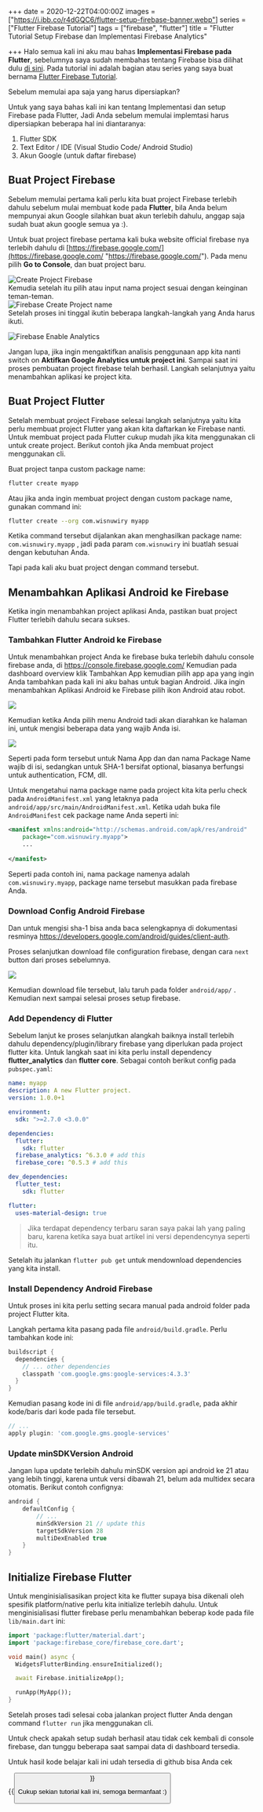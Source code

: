 +++
date = 2020-12-22T04:00:00Z
images = ["https://i.ibb.co/r4dGQC6/flutter-setup-firebase-banner.webp"]
series = ["Flutter Firebase Tutorial"]
tags = ["firebase", "flutter"]
title = "Flutter Tutorial Setup Firebase dan Implementasi Firebase Analytics"

+++
Halo semua kali ini aku mau bahas **Implementasi Firebase pada Flutter**, sebelumnya saya sudah membahas tentang Firebase bisa dilihat dulu [di sini](https://wisnuwiry.space/post/pengenalan-kelebihan-dan-kekurangan-firebase/ "Pengenalan, Kelebihan, Kekurangan dan Fitur-Fitur Tentang Firebase"). Pada tutorial ini adalah bagian atau series yang saya buat bernama [Flutter Firebase Tutorial](https://wisnuwiry.space/series/flutter-firebase-tutorial).

Sebelum memulai apa saja yang harus dipersiapkan?

Untuk yang saya bahas kali ini kan tentang Implementasi dan setup Firebase pada Flutter, Jadi Anda sebelum memulai implemtasi harus dipersiapkan beberapa hal ini diantaranya:

1. Flutter SDK
2. Text Editor / IDE (Visual Studio Code/ Android Studio)
3. Akun Google (untuk daftar firebase)

## Buat Project Firebase

Sebelum memulai pertama kali perlu kita buat project Firebase terlebih dahulu sebelum mulai membuat kode pada **Flutter**, bila Anda belum mempunyai akun Google silahkan buat akun terlebih dahulu, anggap saja sudah buat akun google semua ya :).

Untuk buat project firebase pertama kali buka website official firebase nya terlebih dahulu di [https://firebase.google.com/](https://firebase.google.com/ "https://firebase.google.com/"). Pada menu pilih **Go to Console**, dan buat project baru.

![Create Project Firebase](https://i.ibb.co/jMh4f7M/create-project-firebase.webp "Create Project Firebase")  
Kemudia setelah itu pilih atau input nama project sesuai dengan keinginan teman-teman.  
![Firebase Create Project name](https://i.ibb.co/7rRFYbH/create-project-name-firebase.webp)  
Setelah proses ini tinggal ikutin beberapa langkah-langkah yang Anda harus ikuti.

![Firebase Enable Analytics](https://i.ibb.co/n6t3sK8/firebase-enable-analytics.webp)

Jangan lupa, jika ingin mengaktifkan analisis penggunaan app kita nanti switch on **Aktifkan Google Analytics untuk project ini**. Sampai saat ini proses pembuatan project firebase telah berhasil. Langkah selanjutnya yaitu menambahkan aplikasi ke project kita.

## Buat Project Flutter

Setelah membuat project Firebase selesai langkah selanjutnya yaitu kita perlu membuat project Flutter yang akan kita daftarkan ke Firebase nanti. Untuk membuat project pada Flutter cukup mudah jika kita menggunakan cli untuk create project. Berikut contoh jika Anda membuat project menggunakan cli.

Buat project tanpa custom package name:

```bash
flutter create myapp
```

Atau jika anda ingin membuat project dengan custom package name, gunakan command ini:

```bash
flutter create --org com.wisnuwiry myapp
```

Ketika command tersebut dijalankan akan menghasilkan package name: `com.wisnuwiry.myapp` , jadi pada param `com.wisnuwiry` ini buatlah sesuai dengan kebutuhan Anda.

Tapi pada kali aku buat project dengan command tersebut.

## Menambahkan Aplikasi Android ke Firebase

Ketika ingin menambahkan project aplikasi Anda, pastikan buat project Flutter terlebih dahulu secara sukses.

### Tambahkan Flutter Android ke Firebase

Untuk menambahkan project Anda ke firebase buka terlebih dahulu console firebase anda, di https://console.firebase.google.com/ Kemudian pada dashboard overview klik Tambahkan App kemudian pilih app apa yang ingin Anda tambahkan pada kali ini aku bahas untuk bagian Android. Jika ingin menambahkan Aplikasi Android ke Firebase pilih ikon Android atau robot.

![](https://i.ibb.co/FDHj1rG/add-app-android-firebase.webp)

Kemudian ketika Anda pilih menu Android tadi akan diarahkan ke halaman ini, untuk mengisi beberapa data yang wajib Anda isi.

![](https://i.ibb.co/CzvLFq6/form-create-project-firebase.webp)

Seperti pada form tersebut untuk Nama App dan dan nama Package Name wajib di isi, sedangkan untuk SHA-1 bersifat optional, biasanya berfungsi untuk authentication, FCM, dll.

Untuk mengetahui nama package name pada project kita kita perlu check pada `AndroidManifest.xml` yang letaknya pada `android/app/src/main/AndroidManifest.xml`. Ketika udah buka file `AndroidManifest` cek package name Anda seperti ini:

```xml
<manifest xmlns:android="http://schemas.android.com/apk/res/android"
    package="com.wisnuwiry.myapp">
    ...
   
</manifest>
```

Seperti pada contoh ini, nama package namenya adalah `com.wisnuwiry.myapp`, package name tersebut masukkan pada firebase Anda.

### Download Config Android Firebase

Dan untuk mengisi sha-1 bisa anda baca selengkapnya di dokumentasi resminya https://developers.google.com/android/guides/client-auth.

Proses selanjutkan download file configuration firebase, dengan cara `next` button dari proses sebelumnya.

![](https://i.ibb.co/8sCCJKd/flutter-download-config-firebase.webp)

Kemudian download file tersebut, lalu taruh pada folder `android/app/` . Kemudian next sampai selesai proses setup firebase.

### Add Dependency di Flutter

Sebelum lanjut ke proses selanjutkan alangkah baiknya install terlebih dahulu dependency/plugin/library firebase yang diperlukan pada project flutter kita. Untuk langkah saat ini kita perlu install dependency **flutter_analytics** dan **flutter core**. Sebagai contoh berikut config pada `pubspec.yaml`:

```yaml {hl_lines=[11,12]}
name: myapp
description: A new Flutter project.
version: 1.0.0+1

environment:
  sdk: ">=2.7.0 <3.0.0"

dependencies:
  flutter:
    sdk: flutter
  firebase_analytics: ^6.3.0 # add this
  firebase_core: ^0.5.3 # add this

dev_dependencies:
  flutter_test:
    sdk: flutter

flutter:
  uses-material-design: true
```

> Jika terdapat dependency terbaru saran saya pakai lah yang paling baru, karena ketika saya buat artikel ini versi dependencynya seperti itu.

Setelah itu jalankan `flutter pub get` untuk mendownload dependencies yang kita install.

### Install Dependency Android Firebase

Untuk proses ini kita perlu setting secara manual pada android folder pada project Flutter kita.

Langkah pertama kita pasang pada file `android/build.gradle`. Perlu tambahkan kode ini:

```gradle {hl_lines=[4]}
buildscript {
  dependencies {
    // ... other dependencies
    classpath 'com.google.gms:google-services:4.3.3'
  }
}
```

Kemudian pasang kode ini di file `android/app/build.gradle`, pada akhir kode/baris dari kode pada file tersebut.

```gradle {hl_lines=[2]}
// ...
apply plugin: 'com.google.gms.google-services'
```

### Update minSDKVersion Android

Jangan lupa update terlebih dahulu minSDK version api android ke 21 atau yang lebih tinggi, karena untuk versi dibawah 21, belum ada multidex secara otomatis. Berikut contoh confignya:

```gradle {hl_lines=[4]}
android {
    defaultConfig {
        // ...
        minSdkVersion 21 // update this
        targetSdkVersion 28
        multiDexEnabled true
    }
}
```

## Initialize Firebase Flutter

Untuk menginisialisasikan project kita ke flutter supaya bisa dikenali oleh spesifik platform/native perlu kita initialize terlebih dahulu. Untuk menginisialisasi flutter firebase perlu menambahkan beberap kode pada file `lib/main.dart` ini:

```dart {hl_lines=[2, 4, 5, 7]}
import 'package:flutter/material.dart';
import 'package:firebase_core/firebase_core.dart';

void main() async {
  WidgetsFlutterBinding.ensureInitialized();

  await Firebase.initializeApp();

  runApp(MyApp());
}
```

Setelah proses tadi selesai coba jalankan project flutter Anda dengan command `flutter run` jika menggunakan cli.

Untuk check apakah setup sudah berhasil atau tidak cek kembali di console firebase, dan tunggu beberapa saat sampai data di dashboard tersedia.

Untuk hasil kode belajar kali ini udah tersedia di github bisa Anda cek

{{<button url="//github.com/wisnuwiry/myfirebase-app/tree/setup-firebase"  text="Github">}}

Cukup sekian tutorial kali ini, semoga bermanfaat :)